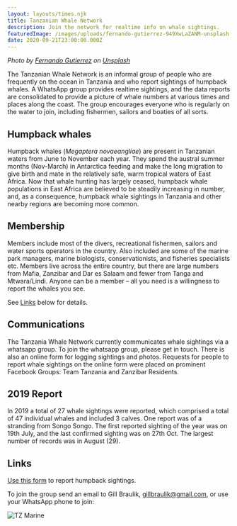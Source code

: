 ```yaml
---
layout: layouts/times.njk
title: Tanzanian Whale Network
description: Join the network for realtime info on whale sightings.
featuredImage: /images/uploads/fernando-gutierrez-949XwLaZANM-unsplash.jpg
date: 2020-09-21T23:00:00.000Z
---
```


*<span>Photo by <a href="https://unsplash.com/@ferbelmont?utm_source=unsplash&amp;utm_medium=referral&amp;utm_content=creditCopyText">Fernando Gutierrez</a> on <a href="https://unsplash.com/s/photos/humpback-whale?utm_source=unsplash&amp;utm_medium=referral&amp;utm_content=creditCopyText">Unsplash</a></span>*

The Tanzanian Whale Network is an informal group of people who are frequently on the ocean in Tanzania and who report sightings of humpback whales. A WhatsApp group provides realtime sightings, and the data reports are consolidated to provide a picture of whale numbers at various times and places along the coast. The group encourages everyone who is regularly on the water to join, including fishermen, sailors and boaties of all sorts.


## Humpback whales

Humpback whales (*Megaptera novaeangliae*) are present in Tanzanian waters from June to November each year. They spend the austral summer months (Nov-March) in Antarctica feeding and make the long migration to give birth and mate in the relatively safe, warm tropical waters of East Africa. Now that whale hunting has largely ceased, humpback whale populations in East Africa are believed to be steadily increasing in number, and, as a consequence, humpback whale sightings in Tanzania and other nearby regions are becoming more common.

## Membership

Members include most of the divers, recreational fishermen, sailors and water sports operators in the country. Also included are some of the marine park managers, marine biologists, conservationists, and fisheries specialists etc. Members live across the entire country, but there are large numbers from Mafia, Zanzibar and Dar es Salaam and fewer from Tanga and Mtwara/Lindi. Anyone can be a member &ndash; all you need is a willingness to report the whales you see.

See [Links](#Links) below for details.

## Communications

The Tanzania Whale Network currently communicates whale sightings via a whatsapp group. To join the whatsapp group, please get in touch. There is also an online form for logging sightings and photos. Requests for people to report whale sightings on the online
form were placed on prominent Facebook Groups: Team Tanzania and Zanzibar Residents.

## 2019 Report

In 2019 a total of 27 whale sightings were reported, which comprised a total of 47 individual whales and included 3 calves. One
report was of a stranding from Songo Songo. The first reported sighting of the year was on 19th July, and the last confirmed sighting was on 27th Oct. The largest number of records was in August (29).

## <a id="Links"></a>Links 

[Use this form](https://docs.google.com/forms/d/e/1FAIpQLSe1Cch4cKiP_jbFodOn2A2FsW-PW618dHvWZEGYg3QKH-f0gA/viewform) to report humpback sightings.

To join the group send an email to Gill Braulik, gillbraulik@gmail.com, or use your WhatsApp phone to join:

![TZ Marine](/images/uploads/TZMarineEntry.jpg "")

